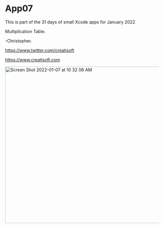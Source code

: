 # App07
This is part of the 31 days of small Xcode apps for January 2022

Multiplication Table.

-Christopher.

https://www.twitter.com/creatisoft

https://www.creatisoft.com



<img width="514" alt="Screen Shot 2022-01-07 at 10 32 06 AM" src="https://user-images.githubusercontent.com/11401446/148627938-7c0cb9ec-e164-4bcf-96fb-f883dd94f91f.png">
